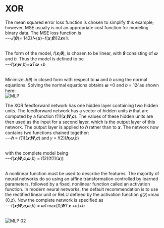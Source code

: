 # XOR
The mean squared error loss function is chosen to simplify this example; however, MSE usually is not an appropriate cost function for modeling binary data. The MSE loss function is <br />
                                 ---𝐽(𝜽)= 14Σ(𝑓∗(𝒙)−𝑓(𝒙;𝜽))2𝒙∈𝕏 <br /> <br />
                                 
The form of the model, 𝑓(𝒙;𝜽), is chosen to be linear, with 𝜽 consisting of 𝝎 and 𝑏. Thus the model is defined to be <br />
                                 ---𝑓(𝒙;𝒘,𝑏)=𝒙𝑇𝝎 +𝑏 <br /> <br />
                                 
Minimize 𝐽(𝜃) in closed form with respect to 𝝎 and 𝑏 using the normal equations. Solving the normal equations obtains 𝝎 =0 and 𝑏 = 12⁄ as shown here:<br />
![MLP](https://user-images.githubusercontent.com/59415488/176250162-d17a2d7a-a147-4a0d-ab5f-18a769bffd52.jpg)

The XOR feedforward network has one hidden layer containing two hidden units. The feedforward network has a vector of hidden units 𝒉 that are computed by a function 𝑓(1)(𝒙;𝑾,𝒄). The values of these hidden units are then used as the input for a second layer, which is the output layer of this network. The output layer is applied to 𝒉 rather than to 𝒙. The network now contains two functions chained together:<br /> 
                                 ---𝒉 = 𝑓(1)(𝒙;𝑾,𝒄) and 𝑦 = 𝑓(2)(𝒉;𝝎,𝑏)<br /> <br />

with the complete model being<br /> 
                                 ---𝑓(𝒙;𝑾,𝒄,𝝎,𝑏) = 𝑓(2)(𝑓(1)(𝒙)) <br /> <br />
                                
A nonlinear function must be used to describe the features. The majority of neural networks do so using an affine transformation controlled by learned parameters, followed by a fixed, nonlinear function called an activation function. In modern neural networks, the default recommendation is to use the rectified linear unit or ReLU defined by the activation function 𝑔(𝑧)=max {0,𝑧}. Now the complete network is specified as <br /> 
                                ---𝑓(𝒙;𝑾,𝒄,𝝎,𝑏) = 𝝎𝑇max{0,𝑾𝑇𝒙 +𝑐}+𝑏 <br /> <br />
                                
![MLP 02](https://user-images.githubusercontent.com/59415488/176252289-a58aeac7-0463-460d-b12d-0f8387f0079e.jpg)
